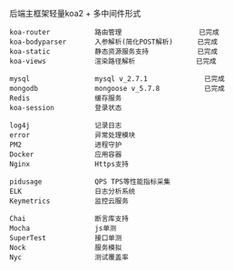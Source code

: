 后端主框架轻量koa2 + 多中间件形式

    koa-router           路由管理                   已完成
    koa-bodyparser       入参解析(简化POST解析)      已完成
    koa-static           静态资源服务支持            已完成
    koa-views            渲染路径解析               已完成
    
    mysql                mysql v_2.7.1              已完成
    mongodb              mongoose v_5.7.8           已完成
    Redis                缓存服务                   
    koa-session          登录状态
    
    log4j                记录日志   
    error                异常处理模块
    PM2                  进程守护
    Docker               应用容器
    Nginx                Https支持
    
    pidusage             QPS TPS等性能指标采集
    ELK                  日志分析系统
    Keymetrics           监控云服务
        
    Chai                 断言库支持
    Mocha                js单测
    SuperTest            接口单测
    Nock                 服务模拟
    Nyc                  测试覆盖率
    
